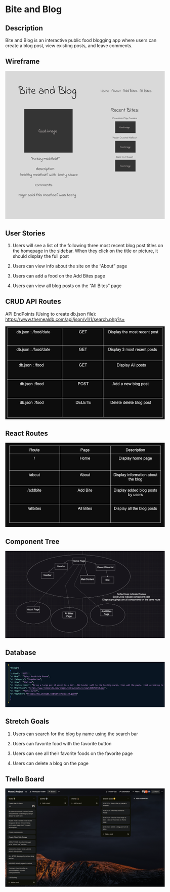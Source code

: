# Bite and Blog
<!-- Headings -->
## Description

Bite and Blog is an interactive public food blogging app where users can create a blog post, view existing posts, and leave comments.

## Wireframe

![Wireframe](./planning/Wireframe.png)

## User Stories

1. Users will see a list of the following three most recent blog post titles on the homepage in the sidebar. When they click on the title or picture, it should display the full post

2. Users can view info about the site on the “About” page

3. Users can add a food on the Add Bites page

4. Users can view all blog posts on the “All Bites” page

## CRUD API Routes

API EndPoints (Using to create db.json file):
<https://www.themealdb.com/api/json/v1/1/search.php?s=>

![API EndPoints](./planning/API-EndPoints.png)

## React Routes

![ReactRoutes](./planning/ReactRoutes.png)

## Component Tree

![ComponentTree](./planning/ComponentTree.png)

## Database

![Database](./planning/Database.png)

## Stretch Goals

1. Users can search for the blog by name using the search bar

2. Users can favorite food with the favorite button

3. Users can see all their favorite foods on the favorite page

4. Users can delete a blog on the page

## Trello Board

![Trello Board](./planning/TrelloBoard.png)
